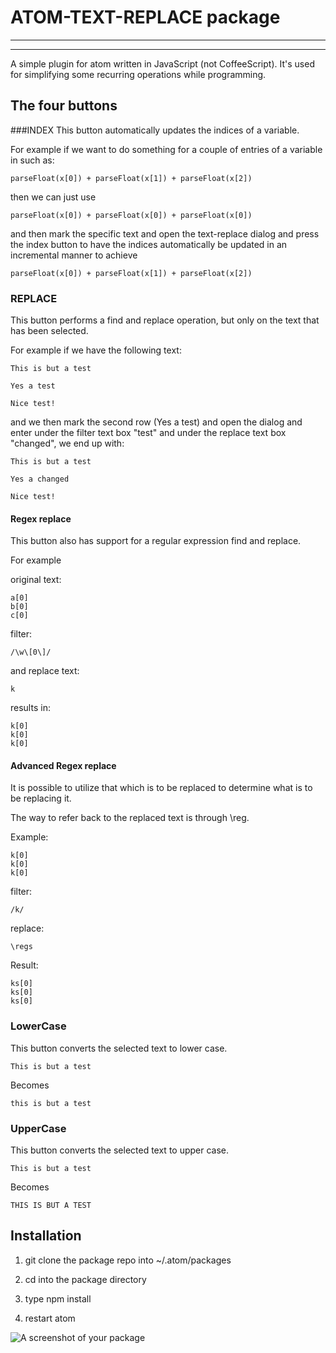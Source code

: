 # ATOM-TEXT-REPLACE package
-----------------------------------------
<!-- TODO:
Initial focus on filter box and tab support.

-----------------------------------
display the number of matches for filter (as the user is entering each letter, i.e.
a onChange event triggers a function which displays the current number of matches)
---------------------------------------------

bug with
h, s, v = colorsys.rgb_to_hsv(frame[y][x][0], frame[y][x][0], frame[y][x][0])
and [splitted[2], splitted[2], splitted[2]]

regex replace: \reg \reg
-->

-----------------------------------------
A simple plugin for atom written in JavaScript (not CoffeeScript). It's used for simplifying some recurring operations while programming.

## The four buttons
###INDEX
This button automatically updates the indices of a variable.

For example if we want to do something for a couple of entries of a variable in such as:

```
parseFloat(x[0]) + parseFloat(x[1]) + parseFloat(x[2])
```

then we can just use

```
parseFloat(x[0]) + parseFloat(x[0]) + parseFloat(x[0])
```

and then mark the specific text and open the text-replace dialog and press the index button to
have the indices automatically be updated in an incremental manner to achieve

```
parseFloat(x[0]) + parseFloat(x[1]) + parseFloat(x[2])
```

### REPLACE
This button performs a find and replace operation, but only on the text that has been selected.

For example if we have the following text:

```
This is but a test

Yes a test

Nice test!
```

and we then mark the second row (Yes a test) and open the dialog and enter under the filter text box "test" and under the replace text box "changed", we end up with:

```
This is but a test

Yes a changed

Nice test!
```

#### Regex replace
This button also has support for a regular expression find and replace.

For example

original text:

```
a[0]
b[0]
c[0]
```

filter:

```
/\w\[0\]/
```

and replace text:

```
k
```

results in:

```
k[0]
k[0]
k[0]
```

#### Advanced Regex replace
It is possible to utilize that which is to be replaced to determine what is to be replacing it.

The way to refer back to the replaced text is through \reg.
 <!-- and it is also possible to refer to other text that is replaced using \reg\{X\}, where "X" is the absolute index position of the replaced text. -->

Example:

```
k[0]
k[0]
k[0]
```

filter:
```
/k/
```

replace:
```
\regs
```

Result:
```
ks[0]
ks[0]
ks[0]
```

### LowerCase
This button converts the selected text to lower case.

```
This is but a test
```

Becomes

```
this is but a test
```

### UpperCase
This button converts the selected text to upper case.

```
This is but a test
```

Becomes

```
THIS IS BUT A TEST
```

## Installation
1. git clone the package repo into ~/.atom/packages

2. cd into the package directory

3. type npm install

4. restart atom

![A screenshot of your package](https://f.cloud.github.com/assets/69169/2290250/c35d867a-a017-11e3-86be-cd7c5bf3ff9b.gif)
